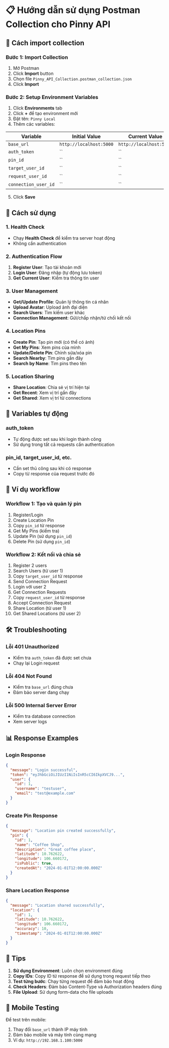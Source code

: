 # 📋 Hướng dẫn sử dụng Postman Collection cho Pinny API

## 🚀 Cách import collection

### **Bước 1: Import Collection**
1. Mở Postman
2. Click **Import** button
3. Chọn file `Pinny_API_Collection.postman_collection.json`
4. Click **Import**

### **Bước 2: Setup Environment Variables**
1. Click **Environments** tab
2. Click **+** để tạo environment mới
3. Đặt tên: `Pinny Local`
4. Thêm các variables:

| Variable | Initial Value | Current Value |
|----------|---------------|---------------|
| `base_url` | `http://localhost:5000` | `http://localhost:5000` |
| `auth_token` | `` | `` |
| `pin_id` | `` | `` |
| `target_user_id` | `` | `` |
| `request_user_id` | `` | `` |
| `connection_user_id` | `` | `` |

5. Click **Save**

## 🔧 Cách sử dụng

### **1. Health Check**
- Chạy **Health Check** để kiểm tra server hoạt động
- Không cần authentication

### **2. Authentication Flow**
1. **Register User**: Tạo tài khoản mới
2. **Login User**: Đăng nhập (tự động lưu token)
3. **Get Current User**: Kiểm tra thông tin user

### **3. User Management**
- **Get/Update Profile**: Quản lý thông tin cá nhân
- **Upload Avatar**: Upload ảnh đại diện
- **Search Users**: Tìm kiếm user khác
- **Connection Management**: Gửi/chấp nhận/từ chối kết nối

### **4. Location Pins**
- **Create Pin**: Tạo pin mới (có thể có ảnh)
- **Get My Pins**: Xem pins của mình
- **Update/Delete Pin**: Chỉnh sửa/xóa pin
- **Search Nearby**: Tìm pins gần đây
- **Search by Name**: Tìm pins theo tên

### **5. Location Sharing**
- **Share Location**: Chia sẻ vị trí hiện tại
- **Get Recent**: Xem vị trí gần đây
- **Get Shared**: Xem vị trí từ connections

## 🔑 Variables tự động

### **auth_token**
- Tự động được set sau khi login thành công
- Sử dụng trong tất cả requests cần authentication

### **pin_id, target_user_id, etc.**
- Cần set thủ công sau khi có response
- Copy từ response của request trước đó

## 📝 Ví dụ workflow

### **Workflow 1: Tạo và quản lý pin**
1. Register/Login
2. Create Location Pin
3. Copy `pin_id` từ response
4. Get My Pins (kiểm tra)
5. Update Pin (sử dụng `pin_id`)
6. Delete Pin (sử dụng `pin_id`)

### **Workflow 2: Kết nối và chia sẻ**
1. Register 2 users
2. Search Users (từ user 1)
3. Copy `target_user_id` từ response
4. Send Connection Request
5. Login với user 2
6. Get Connection Requests
7. Copy `request_user_id` từ response
8. Accept Connection Request
9. Share Location (từ user 1)
10. Get Shared Locations (từ user 2)

## 🛠️ Troubleshooting

### **Lỗi 401 Unauthorized**
- Kiểm tra `auth_token` đã được set chưa
- Chạy lại Login request

### **Lỗi 404 Not Found**
- Kiểm tra `base_url` đúng chưa
- Đảm bảo server đang chạy

### **Lỗi 500 Internal Server Error**
- Kiểm tra database connection
- Xem server logs

## 📊 Response Examples

### **Login Response**
```json
{
  "message": "Login successful",
  "token": "eyJhbGciOiJIUzI1NiIsInR5cCI6IkpXVCJ9...",
  "user": {
    "id": 1,
    "username": "testuser",
    "email": "test@example.com"
  }
}
```

### **Create Pin Response**
```json
{
  "message": "Location pin created successfully",
  "pin": {
    "id": 1,
    "name": "Coffee Shop",
    "description": "Great coffee place",
    "latitude": 10.762622,
    "longitude": 106.660172,
    "isPublic": true,
    "createdAt": "2024-01-01T12:00:00.000Z"
  }
}
```

### **Share Location Response**
```json
{
  "message": "Location shared successfully",
  "location": {
    "id": 1,
    "latitude": 10.762622,
    "longitude": 106.660172,
    "accuracy": 10,
    "timestamp": "2024-01-01T12:00:00.000Z"
  }
}
```

## 🎯 Tips

1. **Sử dụng Environment**: Luôn chọn environment đúng
2. **Copy IDs**: Copy ID từ response để sử dụng trong request tiếp theo
3. **Test từng bước**: Chạy từng request để đảm bảo hoạt động
4. **Check Headers**: Đảm bảo Content-Type và Authorization headers đúng
5. **File Upload**: Sử dụng form-data cho file uploads

## 📱 Mobile Testing

Để test trên mobile:
1. Thay đổi `base_url` thành IP máy tính
2. Đảm bảo mobile và máy tính cùng mạng
3. Ví dụ: `http://192.168.1.100:5000` 